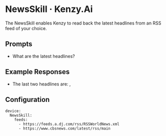 # NewsSkill &middot; Kenzy.Ai

The NewsSkill enables Kenzy to read back the latest headlines from an RSS feed of your choice.

## Prompts

* What are the latest headlines?

## Example Responses

* The last two headlines are: <HEADLINE TEXT>, <HEADLINE TEXT>


## Configuration
```
device:
  NewsSkill:
    feeds:
      - https://feeds.a.dj.com/rss/RSSWorldNews.xml
      - https://www.cbsnews.com/latest/rss/main